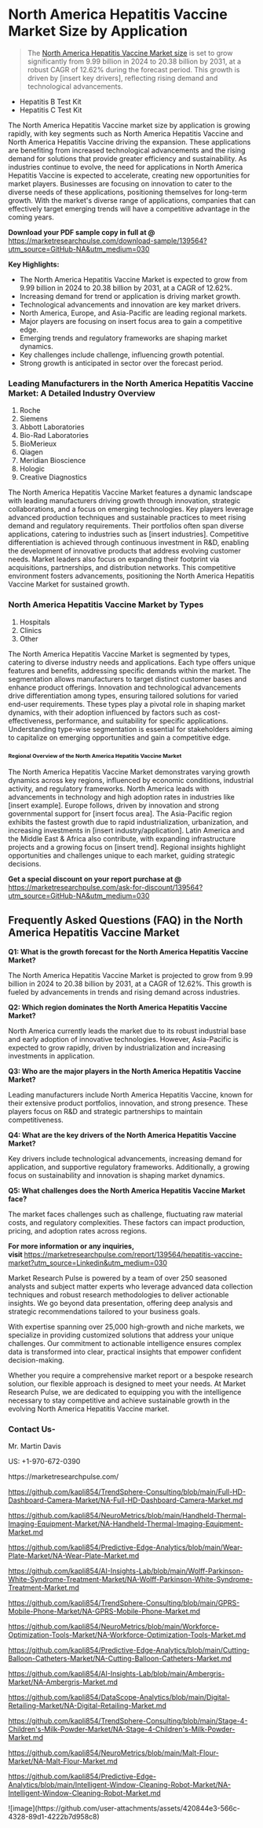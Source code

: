 <h1>North America Hepatitis Vaccine Market&nbsp;Size by Application</h1><blockquote><p>The <a href="https://marketresearchpulse.com/download-sample/139564?utm_source=GitHub-NA&amp;utm_medium=030">North America Hepatitis Vaccine Market size</a> is set to grow significantly from 9.99 billion in 2024 to 20.38 billion by 2031, at a robust CAGR of 12.62% during the forecast period. This growth is driven by [insert key drivers], reflecting rising demand and technological advancements.</p></blockquote><ul><li>Hepatitis B Test Kit<li> Hepatitis C Test Kit</li></ul><p>The North America Hepatitis Vaccine market size by application is growing rapidly, with key segments such as North America Hepatitis Vaccine and North America Hepatitis Vaccine driving the expansion. These applications are benefiting from increased technological advancements and the rising demand for solutions that provide greater efficiency and sustainability. As industries continue to evolve, the need for applications in North America Hepatitis Vaccine is expected to accelerate, creating new opportunities for market players. Businesses are focusing on innovation to cater to the diverse needs of these applications, positioning themselves for long-term growth. With the market's diverse range of applications, companies that can effectively target emerging trends will have a competitive advantage in the coming years.</p><p><strong>Download your PDF sample copy in full at @ </strong><a href="https://marketresearchpulse.com/download-sample/139564?utm_source=GitHub-NA&amp;utm_medium=030">https://marketresearchpulse.com/download-sample/139564?utm_source=GitHub-NA&amp;utm_medium=030</a></p><p><strong>Key Highlights: </strong></p><ul><li>The North America Hepatitis Vaccine Market is expected to grow from 9.99 billion in 2024 to 20.38 billion by 2031, at a CAGR of 12.62%.</li><li>Increasing demand for trend or application is driving market growth.</li><li>Technological advancements and innovation are key market drivers.</li><li>North America, Europe, and Asia-Pacific are leading regional markets.</li><li>Major players are focusing on insert focus area to gain a competitive edge.</li><li>Emerging trends and regulatory frameworks are shaping market dynamics.</li><li>Key challenges include challenge, influencing growth potential.</li><li>Strong growth is anticipated in sector over the forecast period.</li></ul><h3>Leading Manufacturers in the North America Hepatitis Vaccine Market: A Detailed Industry Overview</h3><ol><li>Roche</li><li>Siemens</li><li>Abbott Laboratories</li><li>Bio-Rad Laboratories</li><li>BioMerieux</li><li>Qiagen</li><li>Meridian Bioscience</li><li>Hologic</li><li>Creative Diagnostics</li></ol><div class="flex max-w-full flex-col flex-grow"><div class="min-h-8 text-message flex w-full flex-col items-end gap-2 whitespace-normal break-words [.text-message+&amp;]:mt-5" dir="auto" data-message-author-role="assistant" data-message-id="fd8432e4-4910-450d-b182-61b7bfb0a01f" data-message-model-slug="gpt-4o"><div class="flex w-full flex-col gap-1 empty:hidden first:pt-[3px]"><div class="markdown prose w-full break-words dark:prose-invert light"><p>The North America Hepatitis Vaccine Market features a dynamic landscape with leading manufacturers driving growth through innovation, strategic collaborations, and a focus on emerging technologies. Key players leverage advanced production techniques and sustainable practices to meet rising demand and regulatory requirements. Their portfolios often span diverse applications, catering to industries such as [insert industries]. Competitive differentiation is achieved through continuous investment in R&amp;D, enabling the development of innovative products that address evolving customer needs. Market leaders also focus on expanding their footprint via acquisitions, partnerships, and distribution networks. This competitive environment fosters advancements, positioning the North America Hepatitis Vaccine Market for sustained growth.</p></div></div></div></div><h3>North America Hepatitis Vaccine Market by Types</h3><ol><li>Hospitals<li> Clinics<li> Other</li></ol><div class="flex max-w-full flex-col flex-grow"><div class="min-h-8 text-message flex w-full flex-col items-end gap-2 whitespace-normal break-words [.text-message+&amp;]:mt-5" dir="auto" data-message-author-role="assistant" data-message-id="084470be-0bb7-4664-bddf-5156b4f41249" data-message-model-slug="gpt-4o-mini"><div class="flex w-full flex-col gap-1 empty:hidden first:pt-[3px]"><div class="markdown prose w-full break-words dark:prose-invert light"><p>The North America Hepatitis Vaccine Market is segmented by types, catering to diverse industry needs and applications. Each type offers unique features and benefits, addressing specific demands within the market. The segmentation allows manufacturers to target distinct customer bases and enhance product offerings. Innovation and technological advancements drive differentiation among types, ensuring tailored solutions for varied end-user requirements. These types play a pivotal role in shaping market dynamics, with their adoption influenced by factors such as cost-effectiveness, performance, and suitability for specific applications. Understanding type-wise segmentation is essential for stakeholders aiming to capitalize on emerging opportunities and gain a competitive edge.</p></div></div></div></div><h3><span style="font-size: 11px;">Regional Overview of the North America Hepatitis Vaccine Market</span></h3><div class="flex max-w-full flex-col flex-grow"><div class="min-h-8 text-message flex w-full flex-col items-end gap-2 whitespace-normal break-words [.text-message+&amp;]:mt-5" dir="auto" data-message-author-role="assistant" data-message-id="e9038762-ce64-4e30-91c9-9bd413514231" data-message-model-slug="gpt-4o-mini"><div class="flex w-full flex-col gap-1 empty:hidden first:pt-[3px]"><div class="markdown prose w-full break-words dark:prose-invert light"><p>The North America Hepatitis Vaccine Market demonstrates varying growth dynamics across key regions, influenced by economic conditions, industrial activity, and regulatory frameworks. North America leads with advancements in technology and high adoption rates in industries like [insert example]. Europe follows, driven by innovation and strong governmental support for [insert focus area]. The Asia-Pacific region exhibits the fastest growth due to rapid industrialization, urbanization, and increasing investments in [insert industry/application]. Latin America and the Middle East &amp; Africa also contribute, with expanding infrastructure projects and a growing focus on [insert trend]. Regional insights highlight opportunities and challenges unique to each market, guiding strategic decisions.</p></div></div></div></div><p><strong>Get a special discount on your report purchase at @ </strong><a href="https://marketresearchpulse.com/ask-for-discount/139564?utm_source=GitHub-NA&amp;utm_medium=030">https://marketresearchpulse.com/ask-for-discount/139564?utm_source=GitHub-NA&amp;utm_medium=030</a></p><h2>Frequently Asked Questions (FAQ) in the North America Hepatitis Vaccine Market</h2><p><strong>Q1: What is the growth forecast for the North America Hepatitis Vaccine Market?</strong></p><p>The North America Hepatitis Vaccine Market is projected to grow from 9.99 billion in 2024 to 20.38 billion by 2031, at a CAGR of 12.62%. This growth is fueled by advancements in trends and rising demand across industries.</p><p><strong>Q2: Which region dominates the North America Hepatitis Vaccine Market?</strong></p><p>North America currently leads the market due to its robust industrial base and early adoption of innovative technologies. However, Asia-Pacific is expected to grow rapidly, driven by industrialization and increasing investments in application.</p><p><strong>Q3: Who are the major players in the North America Hepatitis Vaccine Market?</strong></p><p>Leading manufacturers include North America Hepatitis Vaccine, known for their extensive product portfolios, innovation, and strong presence. These players focus on R&amp;D and strategic partnerships to maintain competitiveness.</p><p><strong>Q4: What are the key drivers of the North America Hepatitis Vaccine Market?</strong></p><p>Key drivers include technological advancements, increasing demand for application, and supportive regulatory frameworks. Additionally, a growing focus on sustainability and innovation is shaping market dynamics.</p><p><strong>Q5: What challenges does the North America Hepatitis Vaccine Market face?</strong></p><p>The market faces challenges such as challenge, fluctuating raw material costs, and regulatory complexities. These factors can impact production, pricing, and adoption rates across regions.</p><p><strong>For more information or any inquiries, visit&nbsp;</strong><a href="https://marketresearchpulse.com/report/139564/hepatitis-vaccine-market?utm_source=Linkedin&utm_medium=030">https://marketresearchpulse.com/report/139564/hepatitis-vaccine-market?utm_source=Linkedin&utm_medium=030</a></p><p>Market Research Pulse is powered by a team of over 250 seasoned analysts and subject matter experts who leverage advanced data collection techniques and robust research methodologies to deliver actionable insights. We go beyond data presentation, offering deep analysis and strategic recommendations tailored to your business goals.</p><p>With expertise spanning over 25,000 high-growth and niche markets, we specialize in providing customized solutions that address your unique challenges. Our commitment to actionable intelligence ensures complex data is transformed into clear, practical insights that empower confident decision-making.</p><p>Whether you require a comprehensive market report or a bespoke research solution, our flexible approach is designed to meet your needs. At Market Research Pulse, we are dedicated to equipping you with the intelligence necessary to stay competitive and achieve sustainable growth in the evolving North America Hepatitis Vaccine market.</p><h3><strong>Contact Us-</strong></h3><p>Mr. Martin Davis</p><p>US: +1-970-672-0390</p><p>https://marketresearchpulse.com/</p><p><a href="https://github.com/kapli854/TrendSphere-Consulting/blob/main/Full-HD-Dashboard-Camera-Market/NA-Full-HD-Dashboard-Camera-Market.md">https://github.com/kapli854/TrendSphere-Consulting/blob/main/Full-HD-Dashboard-Camera-Market/NA-Full-HD-Dashboard-Camera-Market.md</a></p><p><a href="https://github.com/kapli854/NeuroMetrics/blob/main/Handheld-Thermal-Imaging-Equipment-Market/NA-Handheld-Thermal-Imaging-Equipment-Market.md">https://github.com/kapli854/NeuroMetrics/blob/main/Handheld-Thermal-Imaging-Equipment-Market/NA-Handheld-Thermal-Imaging-Equipment-Market.md</a></p><p><a href="https://github.com/kapli854/Predictive-Edge-Analytics/blob/main/Wear-Plate-Market/NA-Wear-Plate-Market.md">https://github.com/kapli854/Predictive-Edge-Analytics/blob/main/Wear-Plate-Market/NA-Wear-Plate-Market.md</a></p><p><a href="https://github.com/kapli854/AI-Insights-Lab/blob/main/Wolff-Parkinson-White-Syndrome-Treatment-Market/NA-Wolff-Parkinson-White-Syndrome-Treatment-Market.md">https://github.com/kapli854/AI-Insights-Lab/blob/main/Wolff-Parkinson-White-Syndrome-Treatment-Market/NA-Wolff-Parkinson-White-Syndrome-Treatment-Market.md</a></p><p><a href="https://github.com/kapli854/TrendSphere-Consulting/blob/main/GPRS-Mobile-Phone-Market/NA-GPRS-Mobile-Phone-Market.md">https://github.com/kapli854/TrendSphere-Consulting/blob/main/GPRS-Mobile-Phone-Market/NA-GPRS-Mobile-Phone-Market.md</a></p><p><a href="https://github.com/kapli854/NeuroMetrics/blob/main/Workforce-Optimization-Tools-Market/NA-Workforce-Optimization-Tools-Market.md">https://github.com/kapli854/NeuroMetrics/blob/main/Workforce-Optimization-Tools-Market/NA-Workforce-Optimization-Tools-Market.md</a></p><p><a href="https://github.com/kapli854/Predictive-Edge-Analytics/blob/main/Cutting-Balloon-Catheters-Market/NA-Cutting-Balloon-Catheters-Market.md">https://github.com/kapli854/Predictive-Edge-Analytics/blob/main/Cutting-Balloon-Catheters-Market/NA-Cutting-Balloon-Catheters-Market.md</a></p><p><a href="https://github.com/kapli854/AI-Insights-Lab/blob/main/Ambergris-Market/NA-Ambergris-Market.md">https://github.com/kapli854/AI-Insights-Lab/blob/main/Ambergris-Market/NA-Ambergris-Market.md</a></p><p><a href="https://github.com/kapli854/DataScope-Analytics/blob/main/Digital-Retailing-Market/NA-Digital-Retailing-Market.md">https://github.com/kapli854/DataScope-Analytics/blob/main/Digital-Retailing-Market/NA-Digital-Retailing-Market.md</a></p><p><a href="https://github.com/kapli854/TrendSphere-Consulting/blob/main/Stage-4-Children's-Milk-Powder-Market/NA-Stage-4-Children's-Milk-Powder-Market.md">https://github.com/kapli854/TrendSphere-Consulting/blob/main/Stage-4-Children's-Milk-Powder-Market/NA-Stage-4-Children's-Milk-Powder-Market.md</a></p><p><a href="https://github.com/kapli854/NeuroMetrics/blob/main/Malt-Flour-Market/NA-Malt-Flour-Market.md">https://github.com/kapli854/NeuroMetrics/blob/main/Malt-Flour-Market/NA-Malt-Flour-Market.md</a></p><p><a href="https://github.com/kapli854/Predictive-Edge-Analytics/blob/main/Intelligent-Window-Cleaning-Robot-Market/NA-Intelligent-Window-Cleaning-Robot-Market.md">https://github.com/kapli854/Predictive-Edge-Analytics/blob/main/Intelligent-Window-Cleaning-Robot-Market/NA-Intelligent-Window-Cleaning-Robot-Market.md</a></p>
![image](https://github.com/user-attachments/assets/420844e3-566c-4328-89d1-4222b7d958c8)
